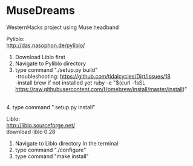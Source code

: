 # MuseDreams
WesternHacks project using Muse headband

Pyliblo: <br>
http://das.nasophon.de/pyliblo/<br>
1. Download Liblo first<br>
2. Navigate to Pyliblo directory<br>
3. type command "./setup.py build"<br>
  -troubleshooting: https://github.com/tidalcycles/Dirt/issues/18<br>
  -install brew if not installed yet ruby -e "$(curl -fsSL https://raw.githubusercontent.com/Homebrew/install/master/install)"
<br>
4. type command ".setup.py install"<br>

Liblo: <br>
http://liblo.sourceforge.net/<br>
download liblo 0.28<br>
1. Navigate to Liblo directory in the terminal<br>
2. type command "./configure"<br>
3. type command "make install"<br>


